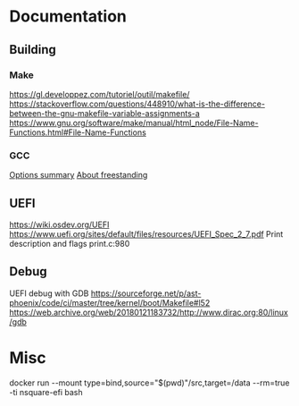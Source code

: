 
# Documentation

## Building

### Make

https://gl.developpez.com/tutoriel/outil/makefile/
https://stackoverflow.com/questions/448910/what-is-the-difference-between-the-gnu-makefile-variable-assignments-a
https://www.gnu.org/software/make/manual/html_node/File-Name-Functions.html#File-Name-Functions

### GCC

[Options summary](https://gcc.gnu.org/onlinedocs/gcc-8.2.0/gcc/Option-Summary.html#Option-Summary)
[About freestanding](https://gcc.gnu.org/onlinedocs/gcc/Standards.html#Standards)

## UEFI
https://wiki.osdev.org/UEFI
https://www.uefi.org/sites/default/files/resources/UEFI_Spec_2_7.pdf
Print description and flags print.c:980


## Debug

UEFI debug with GDB https://sourceforge.net/p/ast-phoenix/code/ci/master/tree/kernel/boot/Makefile#l52
https://web.archive.org/web/20180121183732/http://www.dirac.org:80/linux/gdb

# Misc

docker run --mount type=bind,source="$(pwd)"/src,target=/data --rm=true -ti nsquare-efi bash
